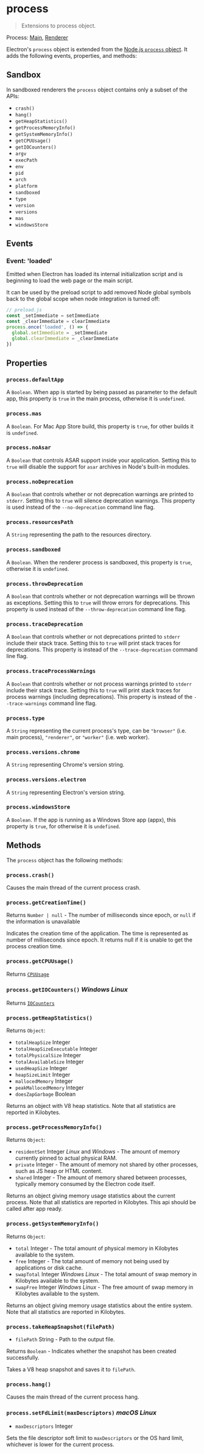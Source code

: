 # process

> Extensions to process object.

Process: [Main](../glossary.md#main-process), [Renderer](../glossary.md#renderer-process)

Electron's `process` object is extended from the
[Node.js `process` object](https://nodejs.org/api/process.html).
It adds the following events, properties, and methods:

## Sandbox

In sandboxed renderers the `process` object contains only a subset of the APIs:
- `crash()`
- `hang()`
- `getHeapStatistics()`
- `getProcessMemoryInfo()`
- `getSystemMemoryInfo()`
- `getCPUUsage()`
- `getIOCounters()`
- `argv`
- `execPath`
- `env`
- `pid`
- `arch`
- `platform`
- `sandboxed`
- `type`
- `version`
- `versions`
- `mas`
- `windowsStore`

## Events

### Event: 'loaded'

Emitted when Electron has loaded its internal initialization script and is
beginning to load the web page or the main script.

It can be used by the preload script to add removed Node global symbols back to
the global scope when node integration is turned off:

```javascript
// preload.js
const _setImmediate = setImmediate
const _clearImmediate = clearImmediate
process.once('loaded', () => {
  global.setImmediate = _setImmediate
  global.clearImmediate = _clearImmediate
})
```

## Properties

### `process.defaultApp`

A `Boolean`. When app is started by being passed as parameter to the default app, this
property is `true` in the main process, otherwise it is `undefined`.

### `process.mas`

A `Boolean`. For Mac App Store build, this property is `true`, for other builds it is
`undefined`.

### `process.noAsar`

A `Boolean` that controls ASAR support inside your application. Setting this to `true`
will disable the support for `asar` archives in Node's built-in modules.

### `process.noDeprecation`

A `Boolean` that controls whether or not deprecation warnings are printed to `stderr`.
Setting this to `true` will silence deprecation warnings. This property is used
instead of the `--no-deprecation` command line flag.

### `process.resourcesPath`

A `String` representing the path to the resources directory.

### `process.sandboxed`

A `Boolean`. When the renderer process is sandboxed, this property is `true`,
otherwise it is `undefined`.

### `process.throwDeprecation`

A `Boolean` that controls whether or not deprecation warnings will be thrown as
exceptions. Setting this to `true` will throw errors for deprecations. This
property is used instead of the `--throw-deprecation` command line flag.

### `process.traceDeprecation`

A `Boolean` that controls whether or not deprecations printed to `stderr` include
 their stack trace. Setting this to `true` will print stack traces for deprecations.
 This property is instead of the `--trace-deprecation` command line flag.

### `process.traceProcessWarnings`
A `Boolean` that controls whether or not process warnings printed to `stderr` include
 their stack trace. Setting this to `true` will print stack traces for process warnings
 (including deprecations). This property is instead of the `--trace-warnings` command
 line flag.

### `process.type`

A `String` representing the current process's type, can be `"browser"` (i.e. main process), `"renderer"`, or `"worker"` (i.e. web worker).

### `process.versions.chrome`

A `String` representing Chrome's version string.

### `process.versions.electron`

A `String` representing Electron's version string.

### `process.windowsStore`

A `Boolean`. If the app is running as a Windows Store app (appx), this property is `true`,
for otherwise it is `undefined`.

## Methods

The `process` object has the following methods:

### `process.crash()`

Causes the main thread of the current process crash.

### `process.getCreationTime()`

Returns `Number | null` - The number of milliseconds since epoch, or `null` if the information is unavailable

Indicates the creation time of the application.
The time is represented as number of milliseconds since epoch. It returns null if it is unable to get the process creation time.

### `process.getCPUUsage()`

Returns [`CPUUsage`](structures/cpu-usage.md)

### `process.getIOCounters()` _Windows_ _Linux_

Returns [`IOCounters`](structures/io-counters.md)

### `process.getHeapStatistics()`

Returns `Object`:

* `totalHeapSize` Integer
* `totalHeapSizeExecutable` Integer
* `totalPhysicalSize` Integer
* `totalAvailableSize` Integer
* `usedHeapSize` Integer
* `heapSizeLimit` Integer
* `mallocedMemory` Integer
* `peakMallocedMemory` Integer
* `doesZapGarbage` Boolean

Returns an object with V8 heap statistics. Note that all statistics are reported in Kilobytes.

### `process.getProcessMemoryInfo()`

Returns `Object`:

* `residentSet` Integer _Linux_ and _Windows_ - The amount of memory 
currently pinned to actual physical RAM.
* `private` Integer - The amount of memory not shared by other processes, such as
  JS heap or HTML content.
* `shared` Integer - The amount of memory shared between processes, typically
  memory consumed by the Electron code itself.

Returns an object giving memory usage statistics about the current process. Note
that all statistics are reported in Kilobytes.
This api should be called after app ready.

### `process.getSystemMemoryInfo()`

Returns `Object`:

* `total` Integer - The total amount of physical memory in Kilobytes available to the
  system.
* `free` Integer - The total amount of memory not being used by applications or disk
  cache.
* `swapTotal` Integer _Windows_ _Linux_ - The total amount of swap memory in Kilobytes available to the
  system.
* `swapFree` Integer _Windows_ _Linux_ - The free amount of swap memory in Kilobytes available to the
  system.

Returns an object giving memory usage statistics about the entire system. Note
that all statistics are reported in Kilobytes.

### `process.takeHeapSnapshot(filePath)`

* `filePath` String - Path to the output file.

Returns `Boolean` - Indicates whether the snapshot has been created successfully.

Takes a V8 heap snapshot and saves it to `filePath`.

### `process.hang()`

Causes the main thread of the current process hang.

### `process.setFdLimit(maxDescriptors)` _macOS_ _Linux_

* `maxDescriptors` Integer

Sets the file descriptor soft limit to `maxDescriptors` or the OS hard
limit, whichever is lower for the current process.
